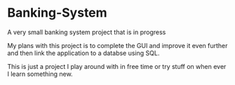 # Banking-System
A very small banking system project that is in progress

My plans with this project is to complete the GUI and improve it even further and then link the application to a databse using SQL.

This is just a project I play around with in free time or try stuff on when ever I learn something new. 
